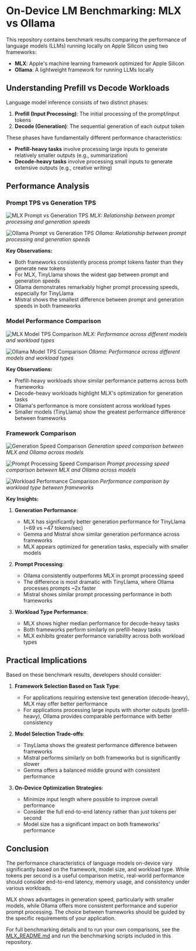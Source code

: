 # On-Device LM Benchmarking: MLX vs Ollama

This repository contains benchmark results comparing the performance of language models (LLMs) running locally on Apple Silicon using two frameworks:
- **MLX**: Apple's machine learning framework optimized for Apple Silicon
- **Ollama**: A lightweight framework for running LLMs locally

## Understanding Prefill vs Decode Workloads

Language model inference consists of two distinct phases:

1. **Prefill (Input Processing)**: The initial processing of the prompt/input tokens
2. **Decode (Generation)**: The sequential generation of each output token

These phases have fundamentally different performance characteristics:

- **Prefill-heavy tasks** involve processing large inputs to generate relatively smaller outputs (e.g., summarization)
- **Decode-heavy tasks** involve processing small inputs to generate extensive outputs (e.g., creative writing)

## Performance Analysis

### Prompt TPS vs Generation TPS

![MLX Prompt vs Generation TPS](visualizations/mlx/1_prompt_vs_gen_tps.png)
*MLX: Relationship between prompt processing and generation speeds*

![Ollama Prompt vs Generation TPS](visualizations/ollama/1_prompt_vs_gen_tps.png)
*Ollama: Relationship between prompt processing and generation speeds*

**Key Observations:**
- Both frameworks consistently process prompt tokens faster than they generate new tokens
- For MLX, TinyLlama shows the widest gap between prompt and generation speeds
- Ollama demonstrates remarkably higher prompt processing speeds, especially for TinyLlama
- Mistral shows the smallest difference between prompt and generation speeds in both frameworks

### Model Performance Comparison

![MLX Model TPS Comparison](visualizations/mlx/3_model_tps_comparison.png)
*MLX: Performance across different models and workload types*

![Ollama Model TPS Comparison](visualizations/ollama/3_model_tps_comparison.png)
*Ollama: Performance across different models and workload types*

**Key Observations:**
- Prefill-heavy workloads show similar performance patterns across both frameworks
- Decode-heavy workloads highlight MLX's optimization for generation tasks
- Ollama's performance is more consistent across workload types
- Smaller models (TinyLlama) show the greatest performance difference between frameworks

### Framework Comparison

![Generation Speed Comparison](visualizations/comparison/1_generation_speed_comparison.png)
*Generation speed comparison between MLX and Ollama across models*

![Prompt Processing Speed Comparison](visualizations/comparison/2_prompt_speed_comparison.png)
*Prompt processing speed comparison between MLX and Ollama across models*

![Workload Performance Comparison](visualizations/comparison/4_workload_performance_comparison.png)
*Performance comparison by workload type between frameworks*

**Key Insights:**

1. **Generation Performance**:
   - MLX has significantly better generation performance for TinyLlama (~69 vs ~47 tokens/sec)
   - Gemma and Mistral show similar generation performance across frameworks
   - MLX appears optimized for generation tasks, especially with smaller models

2. **Prompt Processing**:
   - Ollama consistently outperforms MLX in prompt processing speed
   - The difference is most dramatic with TinyLlama, where Ollama processes prompts ~2x faster
   - Mistral shows similar prompt processing performance in both frameworks

3. **Workload Type Performance**:
   - MLX shows higher median performance for decode-heavy tasks
   - Both frameworks perform similarly on prefill-heavy tasks
   - MLX exhibits greater performance variability across both workload types

## Practical Implications

Based on these benchmark results, developers should consider:

1. **Framework Selection Based on Task Type**:
   - For applications requiring extensive text generation (decode-heavy), MLX may offer better performance
   - For applications processing large inputs with shorter outputs (prefill-heavy), Ollama provides comparable performance with better consistency

2. **Model Selection Trade-offs**:
   - TinyLlama shows the greatest performance difference between frameworks
   - Mistral performs similarly on both frameworks but is significantly slower
   - Gemma offers a balanced middle ground with consistent performance

3. **On-Device Optimization Strategies**:
   - Minimize input length where possible to improve overall performance
   - Consider the full end-to-end latency rather than just tokens per second
   - Model size has a significant impact on both frameworks' performance

## Conclusion

The performance characteristics of language models on-device vary significantly based on the framework, model size, and workload type. While tokens per second is a useful comparison metric, real-world performance should consider end-to-end latency, memory usage, and consistency under various workloads.

MLX shows advantages in generation speed, particularly with smaller models, while Ollama offers more consistent performance and superior prompt processing. The choice between frameworks should be guided by the specific requirements of your application.

For full benchmarking details and to run your own comparisons, see the [MLX_README.md](README_MLX.md) and run the benchmarking scripts included in this repository.
